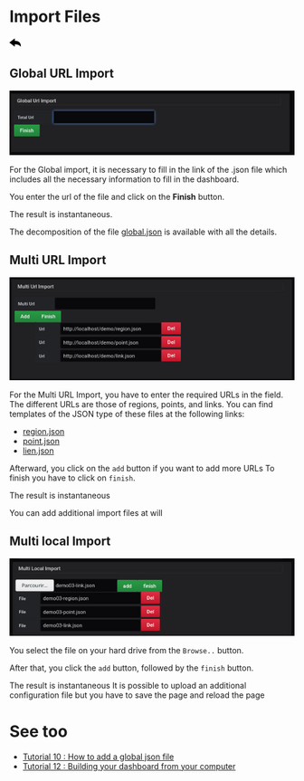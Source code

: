 # Import Files

[![](../../screenshots/other/Go-back.png)](README.md)

## Global URL Import

![coordinate mode](../../screenshots/editor/import/global.jpg)

For the Global import, it is necessary to fill in the link of the .json file which includes all the necessary information to fill in the dashboard.

You enter the url of the file and click on the **Finish** button.

The result is instantaneous.

The decomposition of the file [global.json](../appendix/import-global.md) is available with all the details.

## Multi URL Import

![coordinate mode](../../screenshots/editor/import/url-import.jpg)

For the Multi URL Import, you have to enter the required URLs in the field.
The different URLs are those of regions, points, and links.
You can find templates of the JSON type of these files at the following links:

- [region.json](../appendix/import-region.md)
- [point.json](../appendix/import-points.md)
- [lien.json](../appendix/import-links.md)

Afterward, you click on the `add` button if you want to add more URLs
To finish you have to click on `finish`.

The result is instantaneous

You can add additional import files at will

## Multi local Import

![coordinate mode](../../screenshots/editor/import/local-import.jpg)

You select the file on your hard drive from the `Browse..` button.

After that, you click the `add` button, followed by the `finish` button.

The result is instantaneous
It is possible to upload an additional configuration file but you have to save the page and reload the page

# See too

- [Tutorial 10 : How to add a global json file](tutorial10.md)
- [Tutorial 12 : Building your dashboard from your computer](tutorial12.md)
